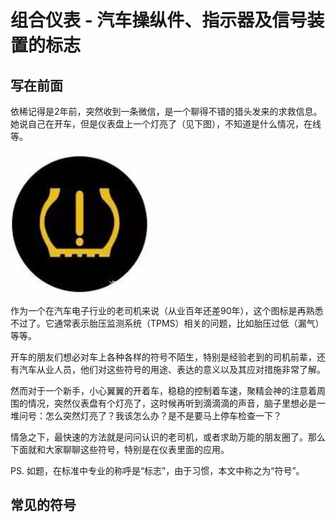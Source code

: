 # 组合仪表 - 汽车操纵件、指示器及信号装置的标志

## 写在前面

依稀记得是2年前，突然收到一条微信，是一个聊得不错的猎头发来的求救信息。她说自己在开车，但是仪表盘上一个灯亮了（见下图），不知道是什么情况，在线等。

![TPMS](./attachments/TPMS.jpg)

作为一个在汽车电子行业的老司机来说（从业百年还差90年），这个图标是再熟悉不过了。它通常表示胎压监测系统（TPMS）相关的问题，比如胎压过低（漏气）等等。

开车的朋友们想必对车上各种各样的符号不陌生，特别是经验老到的司机前辈，还有汽车从业人员，他们对这些符号的用途、表达的意义以及其应对措施非常了解。

然而对于一个新手，小心翼翼的开着车，稳稳的控制着车速，聚精会神的注意着周围的情况，突然仪表盘有个灯亮了，这时候再听到滴滴滴的声音，脑子里想必是一堆问号：怎么突然灯亮了？我该怎么办？是不是要马上停车检查一下？

情急之下，最快速的方法就是问问认识的老司机，或者求助万能的朋友圈了。那么下面就和大家聊聊这些符号，特别是在仪表里面的应用。

PS. 如题，在标准中专业的称呼是“标志”，由于习惯，本文中称之为“符号”。

## 常见的符号
